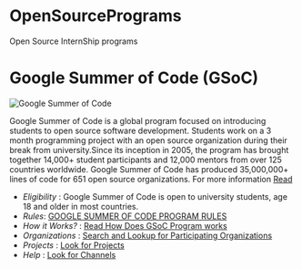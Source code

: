 # OpenSourcePrograms
Open Source InternShip programs


# Google Summer of Code (GSoC)

![Google Summer of Code](https://cdn-images-1.medium.com/max/1600/1*IAXnLarXiPnWDWm19OGvyQ.png)

Google Summer of Code is a global program focused on introducing students to open source software development. Students work on a 3 month programming project with an open source organization during their break from university.Since its inception in 2005, the program has brought together 14,000+ student participants and 12,000 mentors from over 125 countries worldwide. Google Summer of Code has produced 35,000,000+ lines of code for 651 open source organizations.
For more information [Read](https://summerofcode.withgoogle.com/about/)

* *Eligibility* : Google Summer of Code is open to university students, age 18 and older in most countries.
* *Rules*: [GOOGLE SUMMER OF CODE PROGRAM RULES](https://summerofcode.withgoogle.com/rules/)
* *How it Works?* : [Read How Does GSoC Program works](https://summerofcode.withgoogle.com/how-it-works/)
* *Organizations* : [Search and Lookup for Participating Organizations](https://summerofcode.withgoogle.com/organizations/)
* *Projects* : [Look for Projects](https://summerofcode.withgoogle.com/projects/)
* *Help* : [Look for Channels](https://summerofcode.withgoogle.com/help/)
